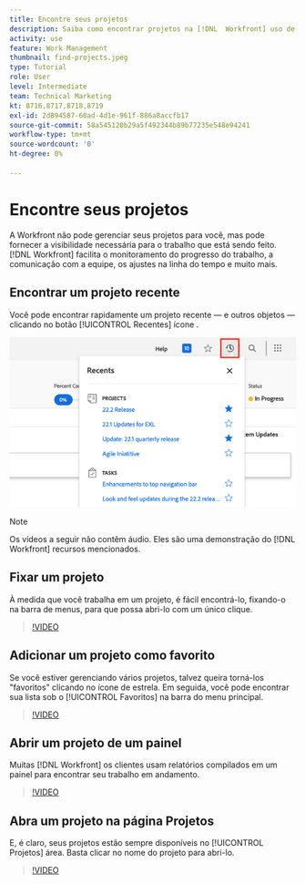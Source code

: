 ```yaml
---
title: Encontre seus projetos
description: Saiba como encontrar projetos na [!DNL  Workfront] uso de pinos, favoritos, painéis e o [!UICONTROL Projetos] página.
activity: use
feature: Work Management
thumbnail: find-projects.jpeg
type: Tutorial
role: User
level: Intermediate
team: Technical Marketing
kt: 8716,8717,8718,8719
exl-id: 2d894587-60ad-4d1e-961f-886a8accfb17
source-git-commit: 58a545120b29a5f492344b89b77235e548e94241
workflow-type: tm+mt
source-wordcount: '0'
ht-degree: 0%

---
```


# Encontre seus projetos

A Workfront não pode gerenciar seus projetos para você, mas pode fornecer a visibilidade necessária para o trabalho que está sendo feito. [!DNL Workfront] facilita o monitoramento do progresso do trabalho, a comunicação com a equipe, os ajustes na linha do tempo e muito mais.

<!---
In this section, you will learn how to:

Find your projects in [!DNL Workfront]
Make your project visible to stakeholders
Find project communications
Use [!DNL Workfront] features when reviewing the task list to monitor project progress
--->

## Encontrar um projeto recente

Você pode encontrar rapidamente um projeto recente — e outros objetos — clicando no botão [!UICONTROL Recentes] ícone .

![[!UICONTROL Status] campo expandido no cabeçalho do projeto](assets/recents.png)

>[!NOTE]
>
>Os vídeos a seguir não contêm áudio. Eles são uma demonstração do [!DNL Workfront] recursos mencionados.

## Fixar um projeto

À medida que você trabalha em um projeto, é fácil encontrá-lo, fixando-o na barra de menus, para que possa abri-lo com um único clique.

>[!VIDEO](https://video.tv.adobe.com/v/335038/?quality=12)

## Adicionar um projeto como favorito

Se você estiver gerenciando vários projetos, talvez queira torná-los &quot;favoritos&quot; clicando no ícone de estrela. Em seguida, você pode encontrar sua lista sob o [!UICONTROL Favoritos] na barra do menu principal.

>[!VIDEO](https://video.tv.adobe.com/v/335039/?quality=12)


## Abrir um projeto de um painel

Muitas [!DNL Workfront] os clientes usam relatórios compilados em um painel para encontrar seu trabalho em andamento.

>[!VIDEO](https://video.tv.adobe.com/v/335041/?quality=12)


## Abra um projeto na página Projetos

E, é claro, seus projetos estão sempre disponíveis no [!UICONTROL Projetos] área. Basta clicar no nome do projeto para abri-lo.

>[!VIDEO](https://video.tv.adobe.com/v/335040/?quality=12)
